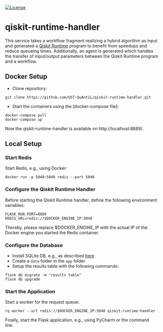 [![License](https://img.shields.io/badge/License-Apache%202.0-blue.svg)](https://opensource.org/licenses/Apache-2.0)

# qiskit-runtime-handler

This service takes a workflow fragment realizing a hybrid algorithm as input and generated a [Qiskit Runtime](https://quantum-computing.ibm.com/lab/docs/iql/runtime/) program to benefit from speedups and reduce queueing times.
Additionally, an agent is generated which handles the transfer of input/output parameters between the Qiskit Runtime program and a workflow.

## Docker Setup

* Clone repository:
```
git clone https://github.com/UST-QuAntiL/qiskit-runtime-handler.git
```

* Start the containers using the [docker-compose file]:
```
docker-compose pull
docker-compose up
```

Now the qiskit-runtime-handler is available on http://localhost:8889/.

## Local Setup

### Start Redis

Start Redis, e.g., using Docker:

```
docker run -p 5040:5040 redis --port 5040
```

### Configure the Qiskit Runtime Handler

Before starting the Qiskit Runtime handler, define the following environment variables:

```
FLASK_RUN_PORT=8889
REDIS_URL=redis://$DOCKER_ENGINE_IP:5040
```

Thereby, please replace $DOCKER_ENGINE_IP with the actual IP of the Docker engine you started the Redis container.

### Configure the Database

* Install SQLite DB, e.g., as described [here](https://blog.miguelgrinberg.com/post/the-flask-mega-tutorial-part-iv-database)
* Create a `data` folder in the `app` folder
* Setup the results table with the following commands:

```
flask db migrate -m "results table"
flask db upgrade
```

### Start the Application

Start a worker for the request queue:

```
rq worker --url redis://$DOCKER_ENGINE_IP:5040 qiskit-runtime-handler
```

Finally, start the Flask application, e.g., using PyCharm or the command line.
